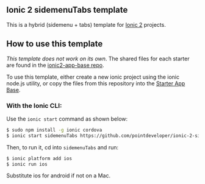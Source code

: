 ## Ionic 2 sidemenuTabs template

This is a hybrid (sidemenu + tabs) template for [Ionic 2](http://ionicframework.com/docs/v2/) projects.

## How to use this template

*This template does not work on its own*. The shared files for each starter are found in the [ionic2-app-base repo](https://github.com/driftyco/ionic2-app-base).

To use this template, either create a new ionic project using the ionic node.js utility, or copy the files from this repository into the [Starter App Base](https://github.com/driftyco/ionic2-app-base).

### With the Ionic CLI:

Use the `ionic start` command as shown below:

```bash
$ sudo npm install -g ionic cordova
$ ionic start sidemenuTabs https://github.com/pointdeveloper/ionic-2-sidemenu-tabs --v2
```

Then, to run it, cd into `sidemenuTabs` and run:

```bash
$ ionic platform add ios
$ ionic run ios
```

Substitute ios for android if not on a Mac.